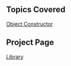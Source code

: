 ## Topics Covered

[Object Constructor](https://www.theodinproject.com/lessons/node-path-javascript-objects-and-object-constructors)

## Project Page

[Library](https://www.theodinproject.com/lessons/node-path-javascript-library)